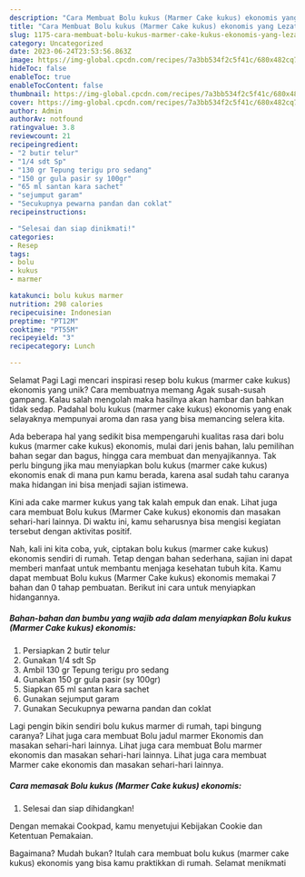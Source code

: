 ```yaml
---
description: "Cara Membuat Bolu kukus (Marmer Cake kukus) ekonomis yang Lezat Sekali, Lezat"
title: "Cara Membuat Bolu kukus (Marmer Cake kukus) ekonomis yang Lezat Sekali, Lezat"
slug: 1175-cara-membuat-bolu-kukus-marmer-cake-kukus-ekonomis-yang-lezat-sekali-lezat
category: Uncategorized
date: 2023-06-24T23:53:56.863Z
image: https://img-global.cpcdn.com/recipes/7a3bb534f2c5f41c/680x482cq70/bolu-kukus-marmer-cake-kukus-ekonomis-foto-resep-utama.jpg
hideToc: false
enableToc: true
enableTocContent: false
thumbnail: https://img-global.cpcdn.com/recipes/7a3bb534f2c5f41c/680x482cq70/bolu-kukus-marmer-cake-kukus-ekonomis-foto-resep-utama.jpg
cover: https://img-global.cpcdn.com/recipes/7a3bb534f2c5f41c/680x482cq70/bolu-kukus-marmer-cake-kukus-ekonomis-foto-resep-utama.jpg
author: Admin
authorAv: notfound
ratingvalue: 3.8
reviewcount: 21
recipeingredient:
- "2 butir telur"
- "1/4 sdt Sp"
- "130 gr Tepung terigu pro sedang"
- "150 gr gula pasir sy 100gr"
- "65 ml santan kara sachet"
- "sejumput garam"
- "Secukupnya pewarna pandan dan coklat"
recipeinstructions:

- "Selesai dan siap dinikmati!"
categories:
- Resep
tags:
- bolu
- kukus
- marmer

katakunci: bolu kukus marmer 
nutrition: 298 calories
recipecuisine: Indonesian
preptime: "PT12M"
cooktime: "PT55M"
recipeyield: "3"
recipecategory: Lunch

---
```



Selamat Pagi Lagi mencari inspirasi resep bolu kukus (marmer cake kukus) ekonomis yang unik? Cara membuatnya memang Agak susah-susah gampang. Kalau salah mengolah maka hasilnya akan hambar dan bahkan tidak sedap. Padahal bolu kukus (marmer cake kukus) ekonomis yang enak selayaknya mempunyai aroma dan rasa yang bisa memancing selera kita.


Ada beberapa hal yang sedikit bisa mempengaruhi kualitas rasa dari bolu kukus (marmer cake kukus) ekonomis, mulai dari jenis bahan, lalu pemilihan bahan segar dan bagus, hingga cara membuat dan menyajikannya. Tak perlu bingung jika mau menyiapkan bolu kukus (marmer cake kukus) ekonomis enak di mana pun kamu berada, karena asal sudah tahu caranya maka hidangan ini bisa menjadi sajian istimewa.

Kini ada cake marmer kukus yang tak kalah empuk dan enak. Lihat juga cara membuat Bolu kukus (Marmer Cake kukus) ekonomis dan masakan sehari-hari lainnya. Di waktu ini, kamu seharusnya bisa mengisi kegiatan tersebut dengan aktivitas positif.


Nah, kali ini kita coba, yuk, ciptakan bolu kukus (marmer cake kukus) ekonomis sendiri di rumah. Tetap dengan bahan sederhana, sajian ini dapat memberi manfaat untuk membantu menjaga kesehatan tubuh kita. Kamu dapat membuat Bolu kukus (Marmer Cake kukus) ekonomis memakai 7 bahan dan 0 tahap pembuatan. Berikut ini cara untuk menyiapkan hidangannya.

<!--inarticleads1-->

##### Bahan-bahan dan bumbu yang wajib ada dalam menyiapkan Bolu kukus (Marmer Cake kukus) ekonomis:

1. Persiapkan 2 butir telur
1. Gunakan 1/4 sdt Sp
1. Ambil 130 gr Tepung terigu pro sedang
1. Gunakan 150 gr gula pasir (sy 100gr)
1. Siapkan 65 ml santan kara sachet
1. Gunakan sejumput garam
1. Gunakan Secukupnya pewarna pandan dan coklat


Lagi pengin bikin sendiri bolu kukus marmer di rumah, tapi bingung caranya? Lihat juga cara membuat Bolu jadul marmer Ekonomis dan masakan sehari-hari lainnya. Lihat juga cara membuat Bolu marmer ekonomis dan masakan sehari-hari lainnya. Lihat juga cara membuat Marmer cake ekonomis dan masakan sehari-hari lainnya. 

<!--inarticleads2-->

##### Cara memasak Bolu kukus (Marmer Cake kukus) ekonomis:


1. Selesai dan siap dihidangkan!

Dengan memakai Cookpad, kamu menyetujui Kebijakan Cookie dan Ketentuan Pemakaian. 

Bagaimana? Mudah bukan? Itulah cara membuat bolu kukus (marmer cake kukus) ekonomis yang bisa kamu praktikkan di rumah. Selamat menikmati
